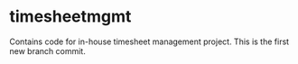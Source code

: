 # timesheetmgmt
Contains code for in-house timesheet management project.
This is the first new branch commit.
